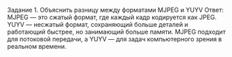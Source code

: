 Задание 1. Объяснить разницу между форматами MJPEG и YUYV
Ответ: MJPEG — это сжатый формат, где каждый кадр кодируется как JPEG. YUYV — несжатый формат, сохраняющий больше деталей и работающий быстрее, но занимающий больше памяти. MJPEG подходит для потоковой передачи, а YUYV — для задач компьютерного зрения в реальном времени.

